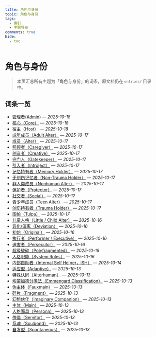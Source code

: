 ```yaml
---
title: 角色与身份
topic: 角色与身份
tags:
  - 索引
  - 主题导览
comments: true
hide:
  - toc
---
```


# 角色与身份

> 本页汇总所有主题为「角色与身份」的词条，原文档仍在 `entries/` 目录中。

## 词条一览

- [管理者(Admin)](Admin.md) — *2025-10-18*
- [核心（Core）](Core.md) — *2025-10-18*
- [宿主（Host）](Host.md) — *2025-10-18*
- [成年成员（Adult Alter）](Adult-Alter.md) — *2025-10-17*
- [成员（Alter）](Alter.md) — *2025-10-17*
- [照顾者（Caregiver）](Caregiver.md) — *2025-10-17*
- [创造者（Creative）](Creative.md) — *2025-10-17*
- [守门人（Gatekeeper）](Gatekeeper.md) — *2025-10-17*
- [引入者（Introject）](Introject.md) — *2025-10-17*
- [记忆持有者（Memory Holder）](Memory-Holder.md) — *2025-10-17*
- [无创伤记忆者（Non-Trauma Holder）](Non-Trauma-Holder.md) — *2025-10-17*
- [非人类成员（Nonhuman Alter）](Nonhuman-Alter.md) — *2025-10-17*
- [保护者（Protector）](Protector.md) — *2025-10-17*
- [社交者（Social）](Social.md) — *2025-10-17*
- [青少年成员（Teen Alter）](Teen-Alter.md) — *2025-10-17*
- [创伤持有者（Trauma Holder）](Trauma-Holder.md) — *2025-10-17*
- [图帕（Tulpa）](Tulpa.md) — *2025-10-17*
- [儿童人格（Little / Child Alter）](Child-Alter.md) — *2025-10-16*
- [异化/偏离（Deviation）](Deviation.md) — *2025-10-16*
- [初始（Original）](Original.md) — *2025-10-16*
- [执行者（Performer / Executive）](Performer-Executive.md) — *2025-10-16*
- [迫害者（Persecutor）](Persecutor.md) — *2025-10-16*
- [超级破碎（Polyfragmented）](Polyfragmented.md) — *2025-10-16*
- [人格职能（System Roles）](System-Roles.md) — *2025-10-16*
- [内部自助者（Internal Self Helper，ISH）](Internal-Self-Helper-ISH.md) — *2025-10-14*
- [适应型（Adaptive）](Adaptive.md) — *2025-10-13*
- [特殊认同（Alterhuman）](Alterhuman.md) — *2025-10-13*
- [埃蒙加德分类法（Emmengard Classification）](Emmengard-Classification.md) — *2025-10-13*
- [伪主体（Fauxmain）](Fauxmain.md) — *2025-10-13*
- [碎片（Fragment）](Fragment.md) — *2025-10-13*
- [幻想伙伴（Imaginary Companion）](Imaginary-Companion.md) — *2025-10-13*
- [主体（Main）](Main.md) — *2025-10-13*
- [人格面具（Persona）](Persona.md) — *2025-10-13*
- [傀儡（Servitor）](Servitor.md) — *2025-10-13*
- [系魂（Soulbond）](Soulbond.md) — *2025-10-13*
- [自发型（Spontaneous）](Spontaneous.md) — *2025-10-13*
